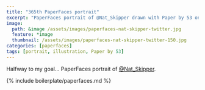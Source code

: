 ```yaml
---
title: "365th PaperFaces portrait"
excerpt: "PaperFaces portrait of @Nat_Skipper drawn with Paper by 53 on an iPad."
image: 
  path: &image /assets/images/paperfaces-nat-skipper-twitter.jpg 
  feature: *image
  thumbnail: /assets/images/paperfaces-nat-skipper-twitter-150.jpg
categories: [paperfaces]
tags: [portrait, illustration, Paper by 53]
---
```


Halfway to my goal… PaperFaces portrait of [@Nat_Skipper](https://twitter.com/Nat_Skipper).

{% include boilerplate/paperfaces.md %}
